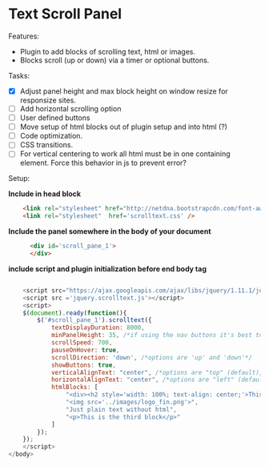 **Text Scroll Panel**
=================

Features:
- Plugin to add blocks of scrolling text, html or images.
- Blocks scroll (up or down) via a timer or optional buttons.

Tasks:
- [x] Adjust panel height and max block height on window resize for responsize sites.
- [ ] Add horizontal scrolling option
- [ ] User defined buttons
- [ ] Move setup of html blocks out of plugin setup and into html (?)
- [ ] Code optimization.
- [ ] CSS transitions.
- [ ] For vertical centering to work all html must be in one containing element. Force this behavior in js to prevent error?

Setup:

**Include in head block**
```html
    <link rel="stylesheet" href="http://netdna.bootstrapcdn.com/font-awesome/3.2.1/css/font-awesome.css">
    <link rel="stylesheet"  href='scrolltext.css' />
```

**Include the panel somewhere in the body of your document**
```html
      <div id='scroll_pane_1'>
      </div>
```

**include script and plugin initialization before end body tag**

```javascript

    <script src="https://ajax.googleapis.com/ajax/libs/jquery/1.11.1/jquery.min.js"></script>
    <script src ='jquery.scrolltext.js'></script>
    <script>
    $(document).ready(function(){
        $('#scroll_pane_1').scrolltext({
            textDisplayDuration: 8000,
            minPanelHeight: 35, /*if using the nav buttons it's best to set this 35 pixels high at a minimum*/
            scrollSpeed: 700, 
            pauseOnHover: true,
            scrollDirection: 'down', /*options are 'up' and 'down'*/
            showButtons: true,
            verticalAlignText: "center", /*options are "top" (default), "bottom" and "center"*/
            horizontalAlignText: "center", /*options are "left" (default), "center", "right"*/
            htmlBlocks: [
                "<div><h2 style='width: 100%; text-align: center;'>This is an Image</h2><img src='../images/logo_2.JPG'></div>",
                "<img src='../images/logo_fin.png'>",
                "Just plain text without html",
                "<p>This is the third block</p>"
            ]
        });
    });
    </script>
</body>    
```
